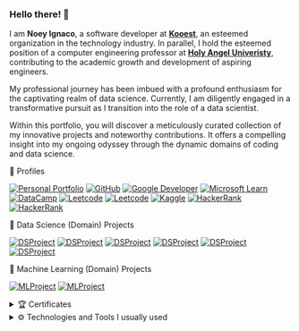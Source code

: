 ### Hello there! 👋 

I am **Noey Ignaco**, a software developer at **[Kooest](https://kooest.com/)**, an esteemed organization in the technology industry. In parallel, I hold the esteemed position of a computer engineering professor at **[Holy Angel Univeristy](https://www.hau.edu.ph/)**, contributing to the academic growth and development of aspiring engineers.

My professional journey has been imbued with a profound enthusiasm for the captivating realm of data science. Currently, I am diligently engaged in a transformative pursuit as I transition into the role of a data scientist.

Within this portfolio, you will discover a meticulously curated collection of my innovative projects and noteworthy contributions. It offers a compelling insight into my ongoing odyssey through the dynamic domains of coding and data science.

🌱 Profiles

[![Personal Portfolio](https://img.shields.io/badge/Personal%20Portfolio-7420EB?style=flat-square&logo=safari&logoColor=E4E715)](https://noeyislearning.dev)
[![GitHub](https://img.shields.io/badge/GitHub-7420EB?style=flat-square&logo=github&logoColor=E4E715)](https://github.com/noeyislearning)
[![Google Developer](https://img.shields.io/badge/Google_Developer-7420EB?style=flat-square&logo=Google-chrome&logoColor=E4E715)](https://g.dev/noeyislearning)
[![Microsoft Learn](https://img.shields.io/badge/Microsoft_Learn-7420EB?style=flat-square&logo=microsoft&logoColor=E4E715)](https://learn.microsoft.com/en-us/users/noeyislearning)
[![DataCamp](https://img.shields.io/badge/DataCamp-7420EB?style=flat-square&logo=datacamp&logoColor=E4E715)](https://www.datacamp.com/portfolio/noeyislearning)
[![Leetcode](https://img.shields.io/badge/Leetcode-7420EB?style=flat-square&logo=leetcode&logoColor=E4E715)](https://leetcode.com/noeyislearning)
[![Leetcode](https://img.shields.io/badge/Exercism-7420EB?style=flat-square&logo=exercism&logoColor=E4E715)](https://exercism.org/profiles/noeyislearning)
[![Kaggle](https://img.shields.io/badge/Kaggle-7420EB?style=flat-square&logo=kaggle&logoColor=E4E715)](https://www.kaggle.com/noeyislearning)
[![HackerRank](https://img.shields.io/badge/HackerRank-7420EB?style=flat-square&logo=hackerrank&logoColor=E4E715)](https://www.hackerrank.com/noeyislearning)
[![HackerRank](https://img.shields.io/badge/Udemy-7420EB?style=flat-square&logo=udemy&logoColor=E4E715)](https://www.udemy.com/user/noey-19/)

🧪 Data Science (Domain) Projects

[![DSProject](https://img.shields.io/badge/Global_Stock_Price_Archive-7420EB?style=flat-square&logo=&logoColor=E4E715)](https://gspa.noeyislearning.dev)
[![DSProject](https://img.shields.io/badge/Analyzing_Costumer_Behavior-7420EB?style=flat-square&logo=&logoColor=E4E715)](https://acb.noeyislearning.dev)
[![DSProject](https://img.shields.io/badge/Coffee_Chain_Sales-7420EB?style=flat-square&logo=&logoColor=E4E715)](https://ccs.noeyislearning.dev)
[![DSProject](https://img.shields.io/badge/Customer_Shopping_Trends-7420EB?style=flat-square&logo=&logoColor=E4E715)](https://cts.noeyislearning.dev)
[![DSProject](https://img.shields.io/badge/Ecommerce_Sales_Dashboard-7420EB?style=flat-square&logo=&logoColor=E4E715)](https://www.linkedin.com/in/noeyislearning/overlay/projects/2016465098/multiple-media-viewer/?profileId=ACoAACnizWwBDziQE4ttOGLclNItJfhy21C4aaU&treasuryMediaId=1635544283648)
[![DSProject](https://img.shields.io/badge/HR_Dashboard-7420EB?style=flat-square&logo=&logoColor=E4E715)](https://www.linkedin.com/in/noeyislearning/overlay/projects/2016465098/multiple-media-viewer/?profileId=ACoAACnizWwBDziQE4ttOGLclNItJfhy21C4aaU&treasuryMediaId=1635544655441)

🧠 Machine Learning (Domain) Projects

[![MLProject](https://img.shields.io/badge/Pneumonia_Detection_Model-7420EB?style=flat-square&logo=&logoColor=E4E715)](https://github.com/noeyislearning/pneumonia-detection-model)
[![MLProject](https://img.shields.io/badge/Fruit_Classifier_Model-7420EB?style=flat-square&logo=&logoColor=E4E715)](https://github.com/noeyislearning/fruit-classifier-model)


<details>
<summary>🏆 Certificates</summary>
<br>
  
[![Certificates](https://img.shields.io/badge/(Great_Learning)_Basics_of_Exploratory_Data_Analysis-7420EB?style=flat-square&logo=&logoColor=E4E715)](https://verify.mygreatlearning.com/verify/ELZKXPBS) <!-- Great Learning -->
[![Certificates](https://img.shields.io/badge/(Great_Learning)_Data_Science_Foundations-7420EB?style=flat-square&logo=&logoColor=E4E715)](https://verify.mygreatlearning.com/verify/DUELEPBV) <!-- Great Learning -->
[![Certificates](https://img.shields.io/badge/(Great_Learning)_Introduction_to_Analytics-7420EB?style=flat-square&logo=&logoColor=E4E715)](https://verify.mygreatlearning.com/verify/GYJSLFLS) <!-- Great Learning -->
[![Certificates](https://img.shields.io/badge/(Great_Learning)_Introduction_to_Data_Science-7420EB?style=flat-square&logo=&logoColor=E4E715)](https://verify.mygreatlearning.com/verify/VCSDJPFL) <!-- Great Learning -->
[![Certificates](https://img.shields.io/badge/(Great_Learning)_Python_for_Data_Science-7420EB?style=flat-square&logo=&logoColor=E4E715)](https://verify.mygreatlearning.com/verify/UHWEGLSH) <!-- Great Learning -->
[![Certificates](https://img.shields.io/badge/(Great_Learning)_Statistics_for_Data_Science-7420EB?style=flat-square&logo=&logoColor=E4E715)](https://verify.mygreatlearning.com/verify/OMJPTGZH) <!-- Great Learning -->
[![Certificates](https://img.shields.io/badge/(Kaggle)_Intro_to_Programming-7420EB?style=flat-square&logo=&logoColor=E4E715)](https://www.kaggle.com/learn/certification/noeyislearning/intro-to-programming) <!-- Kaggle --> 
[![Certificates](https://img.shields.io/badge/(Kaggle)_Python-7420EB?style=flat-square&logo=&logoColor=E4E715)](https://www.kaggle.com/learn/certification/noeyislearning/python) <!-- Kaggle -->
[![Certificates](https://img.shields.io/badge/(Kaggle)_Data_Cleaning-7420EB?style=flat-square&logo=&logoColor=E4E715)](https://www.kaggle.com/learn/certification/noeyislearning/data-cleaning) <!-- Kaggle --> 
[![Certificates](https://img.shields.io/badge/(MongoDB)_Introduction_to_MongoDB-7420EB?style=flat-square&logo=&logoColor=E4E715)](https://learn.mongodb.com/c/PEZG-9sCSa2McM9MGjoR9w) <!-- MongoDB -->
[![Certificates](https://img.shields.io/badge/(HackerRank)_Java-7420EB?style=flat-square&logo=&logoColor=E4E715)](https://www.hackerrank.com/certificates/97f8eeb909de) <!-- HackerRank -->
[![Certificates](https://img.shields.io/badge/(HackerRank)_CSS-7420EB?style=flat-square&logo=&logoColor=E4E715)](https://www.hackerrank.com/certificates/e0f76cac3b00) <!-- HackerRank -->
[![Certificates](https://img.shields.io/badge/(HackerRank)_Python-7420EB?style=flat-square&logo=&logoColor=E4E715)](https://www.hackerrank.com/certificates/e8b2f4342a9f) <!-- HackerRank -->
[![Certificates](https://img.shields.io/badge/(Udemy)_Data_Visualization_with_Power_BI_Simplified-7420EB?style=flat-square&logo=&logoColor=E4E715)](https://www.udemy.com/certificate/UC-2024f9f5-7abd-4b0c-9816-e90b08fb821b) <!-- Udemy -->
[![Certificates](https://img.shields.io/badge/(Udemy)_AI_&_ML_Starter_Course_with_Hands_On_Projects-7420EB?style=flat-square&logo=&logoColor=E4E715)](https://www.udemy.com/certificate/UC-a0938eb8-f53e-45d9-ae18-639503d73d1c) <!-- Udemy -->
</details>

<details>
<summary>⚙️ Technologies and Tools I usually used</summary>
<br>
  
[![T&T](https://img.shields.io/badge/Python-7420EB?style=flat-square&logo=Python&logoColor=E4E715)](https://verify.mygreatlearning.com/verify/ELZKXPBS)
[![T&T](https://img.shields.io/badge/Django-7420EB?style=flat-square&logo=Django&logoColor=E4E715)](https://verify.mygreatlearning.com/verify/ELZKXPBS)
[![T&T](https://img.shields.io/badge/JavaScript-7420EB?style=flat-square&logo=JavaScript&logoColor=E4E715)](https://verify.mygreatlearning.com/verify/ELZKXPBS)
[![T&T](https://img.shields.io/badge/TypeScript-7420EB?style=flat-square&logo=TypeScript&logoColor=E4E715)](https://verify.mygreatlearning.com/verify/ELZKXPBS)
[![T&T](https://img.shields.io/badge/Node.js-7420EB?style=flat-square&logo=Node&logoColor=E4E715)](https://verify.mygreatlearning.com/verify/ELZKXPBS)
[![T&T](https://img.shields.io/badge/Express.js-7420EB?style=flat-square&logo=Express&logoColor=E4E715)](https://verify.mygreatlearning.com/verify/ELZKXPBS)
[![T&T](https://img.shields.io/badge/React.js-7420EB?style=flat-square&logo=React&logoColor=E4E715)](https://verify.mygreatlearning.com/verify/ELZKXPBS)
[![T&T](https://img.shields.io/badge/Redux-7420EB?style=flat-square&logo=Redux&logoColor=E4E715)](https://verify.mygreatlearning.com/verify/ELZKXPBS)
[![T&T](https://img.shields.io/badge/CSS3-7420EB?style=flat-square&logo=CSS3&logoColor=E4E715)](https://verify.mygreatlearning.com/verify/ELZKXPBS)
[![T&T](https://img.shields.io/badge/TailwindCSS-7420EB?style=flat-square&logo=Tailwind-CSS&logoColor=E4E715)](https://verify.mygreatlearning.com/verify/ELZKXPBS)
[![T&T](https://img.shields.io/badge/Bootstrap-7420EB?style=flat-square&logo=Bootstrap&logoColor=E4E715)](https://verify.mygreatlearning.com/verify/ELZKXPBS)
[![T&T](https://img.shields.io/badge/MongoDB-7420EB?style=flat-square&logo=MongoDB&logoColor=E4E715)](https://verify.mygreatlearning.com/verify/ELZKXPBS)
[![T&T](https://img.shields.io/badge/PostgreSQL-7420EB?style=flat-square&logo=PostgreSQL&logoColor=E4E715)](https://verify.mygreatlearning.com/verify/ELZKXPBS)
[![T&T](https://img.shields.io/badge/MySQL-7420EB?style=flat-square&logo=MySQL&logoColor=E4E715)](https://verify.mygreatlearning.com/verify/ELZKXPBS)
[![T&T](https://img.shields.io/badge/SQLite-7420EB?style=flat-square&logo=SQLite&logoColor=E4E715)](https://verify.mygreatlearning.com/verify/ELZKXPBS)
[![T&T](https://img.shields.io/badge/Vercel-7420EB?style=flat-square&logo=Vercel&logoColor=E4E715)](https://verify.mygreatlearning.com/verify/ELZKXPBS)
[![T&T](https://img.shields.io/badge/Amazon_AWS-7420EB?style=flat-square&logo=Amazon-AWS&logoColor=E4E715)](https://verify.mygreatlearning.com/verify/ELZKXPBS)
</details>


